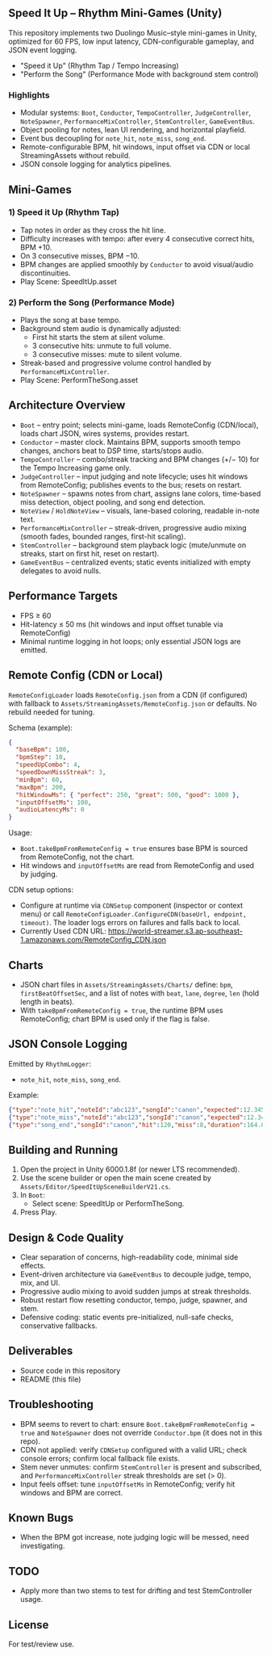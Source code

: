 ## Speed It Up – Rhythm Mini-Games (Unity)

This repository implements two Duolingo Music–style mini-games in Unity, optimized for 60 FPS, low input latency, CDN-configurable gameplay, and JSON event logging.

- "Speed it Up" (Rhythm Tap / Tempo Increasing)
- "Perform the Song" (Performance Mode with background stem control)

### Highlights
- Modular systems: `Boot`, `Conductor`, `TempoController`, `JudgeController`, `NoteSpawner`, `PerformanceMixController`, `StemController`, `GameEventBus`.
- Object pooling for notes, lean UI rendering, and horizontal playfield.
- Event bus decoupling for `note_hit`, `note_miss`, `song_end`.
- Remote-configurable BPM, hit windows, input offset via CDN or local StreamingAssets without rebuild.
- JSON console logging for analytics pipelines.


## Mini-Games

### 1) Speed it Up (Rhythm Tap)
- Tap notes in order as they cross the hit line.
- Difficulty increases with tempo: after every 4 consecutive correct hits, BPM +10.
- On 3 consecutive misses, BPM −10.
- BPM changes are applied smoothly by `Conductor` to avoid visual/audio discontinuities.
- Play Scene: SpeedItUp.asset

### 2) Perform the Song (Performance Mode)
- Plays the song at base tempo.
- Background stem audio is dynamically adjusted:
  - First hit starts the stem at silent volume.
  - 3 consecutive hits: unmute to full volume.
  - 3 consecutive misses: mute to silent volume.
- Streak-based and progressive volume control handled by `PerformanceMixController`.
- Play Scene: PerformTheSong.asset


## Architecture Overview

- `Boot` – entry point; selects mini-game, loads RemoteConfig (CDN/local), loads chart JSON, wires systems, provides restart.
- `Conductor` – master clock. Maintains BPM, supports smooth tempo changes, anchors beat to DSP time, starts/stops audio.
- `TempoController` – combo/streak tracking and BPM changes (+/− 10) for the Tempo Increasing game only.
- `JudgeController` – input judging and note lifecycle; uses hit windows from RemoteConfig; publishes events to the bus; resets on restart.
- `NoteSpawner` – spawns notes from chart, assigns lane colors, time-based miss detection, object pooling, and song end detection.
- `NoteView` / `HoldNoteView` – visuals, lane-based coloring, readable in-note text.
- `PerformanceMixController` – streak-driven, progressive audio mixing (smooth fades, bounded ranges, first-hit scaling).
- `StemController` – background stem playback logic (mute/unmute on streaks, start on first hit, reset on restart).
- `GameEventBus` – centralized events; static events initialized with empty delegates to avoid nulls.


## Performance Targets
- FPS ≥ 60
- Hit-latency ≤ 50 ms (hit windows and input offset tunable via RemoteConfig)
- Minimal runtime logging in hot loops; only essential JSON logs are emitted.


## Remote Config (CDN or Local)

`RemoteConfigLoader` loads `RemoteConfig.json` from a CDN (if configured) with fallback to `Assets/StreamingAssets/RemoteConfig.json` or defaults. No rebuild needed for tuning.

Schema (example):
```json
{
  "baseBpm": 100,
  "bpmStep": 10,
  "speedUpCombo": 4,
  "speedDownMissStreak": 3,
  "minBpm": 60,
  "maxBpm": 200,
  "hitWindowMs": { "perfect": 250, "great": 500, "good": 1000 },
  "inputOffsetMs": 100,
  "audioLatencyMs": 0
}
```

Usage:
- `Boot.takeBpmFromRemoteConfig = true` ensures base BPM is sourced from RemoteConfig, not the chart.
- Hit windows and `inputOffsetMs` are read from RemoteConfig and used by judging.

CDN setup options:
- Configure at runtime via `CDNSetup` component (inspector or context menu) or call `RemoteConfigLoader.ConfigureCDN(baseUrl, endpoint, timeout)`. The loader logs errors on failures and falls back to local.
- Currently Used CDN URL: https://world-streamer.s3.ap-southeast-1.amazonaws.com/RemoteConfig_CDN.json


## Charts

- JSON chart files in `Assets/StreamingAssets/Charts/` define: `bpm`, `firstBeatOffsetSec`, and a list of notes with `beat`, `lane`, `degree`, `len` (hold length in beats).
- With `takeBpmFromRemoteConfig = true`, the runtime BPM uses RemoteConfig; chart BPM is used only if the flag is false.


## JSON Console Logging

Emitted by `RhythmLogger`:
- `note_hit`, `note_miss`, `song_end`.

Example:
```json
{"type":"note_hit","noteId":"abc123","songId":"canon","expected":12.345,"input":12.360,"deltaMs":15.0}
{"type":"note_miss","noteId":"abc123","songId":"canon","expected":12.345,"input":12.500,"deltaMs":155.0}
{"type":"song_end","songId":"canon","hit":120,"miss":8,"duration":164.0}
```


## Building and Running

1) Open the project in Unity 6000.1.8f (or newer LTS recommended).
2) Use the scene builder or open the main scene created by `Assets/Editor/SpeedItUpSceneBuilderV21.cs`.
3) In `Boot`:
   - Select scene: SpeedItUp or PerformTheSong.
4) Press Play.


## Design & Code Quality

- Clear separation of concerns, high-readability code, minimal side effects.
- Event-driven architecture via `GameEventBus` to decouple judge, tempo, mix, and UI.
- Progressive audio mixing to avoid sudden jumps at streak thresholds.
- Robust restart flow resetting conductor, tempo, judge, spawner, and stem.
- Defensive coding: static events pre-initialized, null-safe checks, conservative fallbacks.


## Deliverables

- Source code in this repository
- README (this file)


## Troubleshooting

- BPM seems to revert to chart: ensure `Boot.takeBpmFromRemoteConfig = true` and `NoteSpawner` does not override `Conductor.bpm` (it does not in this repo).
- CDN not applied: verify `CDNSetup` configured with a valid URL; check console errors; confirm local fallback file exists.
- Stem never unmutes: confirm `StemController` is present and subscribed, and `PerformanceMixController` streak thresholds are set (> 0).
- Input feels offset: tune `inputOffsetMs` in RemoteConfig; verify hit windows and BPM are correct.

## Known Bugs
- When the BPM got increase, note judging logic will be messed, need investigating.

## TODO
- Apply more than two stems to test for drifting and test StemController usage.


## License

For test/review use.



